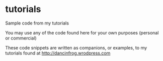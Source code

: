 tutorials
=========

Sample code from my tutorials

You may use any of the code found here for your own purposes (personal or commercial)

These code snippets are written as companions, or examples, to my tutorials found at http://dancinfrog.wrodpress.com
